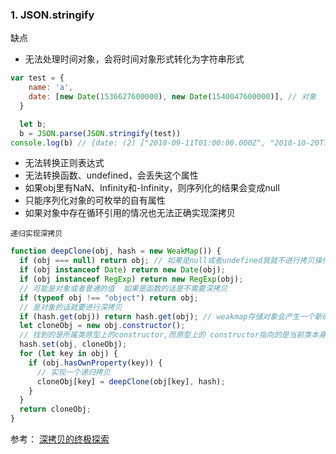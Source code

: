 ### 1. JSON.stringify
缺点

- 无法处理时间对象，会将时间对象形式转化为字符串形式
```js 
var test = {
    name: 'a',
    date: [new Date(1536627600000), new Date(1540047600000)], // 对象
  }

  let b;
  b = JSON.parse(JSON.stringify(test))
console.log(b) // {date: (2) ["2018-09-11T01:00:00.000Z", "2018-10-20T15:00:00.000Z"], name: "a"}
```

- 无法转换正则表达式
- 无法转换函数、undefined，会丢失这个属性
- 如果obj里有NaN、Infinity和-Infinity，则序列化的结果会变成null
- 只能序列化对象的可枚举的自有属性
- 如果对象中存在循环引用的情况也无法正确实现深拷贝

`递归实现深拷贝`

```javascript
function deepClone(obj, hash = new WeakMap()) {
  if (obj === null) return obj; // 如果是null或者undefined我就不进行拷贝操作
  if (obj instanceof Date) return new Date(obj);
  if (obj instanceof RegExp) return new RegExp(obj);
  // 可能是对象或者普通的值  如果是函数的话是不需要深拷贝
  if (typeof obj !== "object") return obj;
  // 是对象的话就要进行深拷贝
  if (hash.get(obj)) return hash.get(obj); // weakmap存储对象会产生一个新的引用，所以修改原对象不会影响到weakmap
  let cloneObj = new obj.constructor();
  // 找到的是所属类原型上的constructor,而原型上的 constructor指向的是当前类本身
  hash.set(obj, cloneObj);
  for (let key in obj) {
    if (obj.hasOwnProperty(key)) {
      // 实现一个递归拷贝
      cloneObj[key] = deepClone(obj[key], hash);
    }
  }
  return cloneObj;
}
```
参考：
[深拷贝的终极探索](https://segmentfault.com/a/1190000016672263)